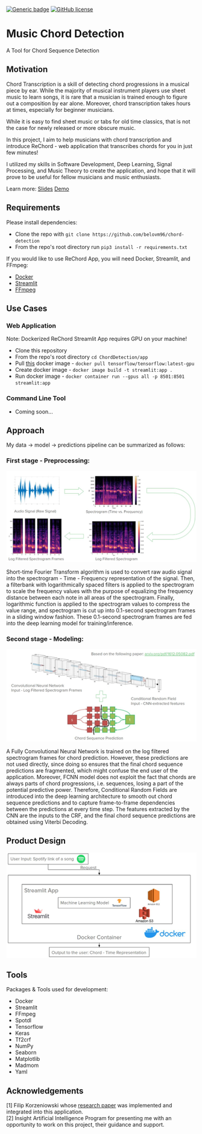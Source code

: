 [![Generic badge](https://img.shields.io/badge/Insight-Artificial%20Intelligence-lightgrey)](https://shields.io/)
[![GitHub license](https://img.shields.io/github/license/belovm96/chord-detection)](https://github.com/belovm96/chord-detection/blob/master/LICENSE)
# Music Chord Detection
A Tool for Chord Sequence Detection

## Motivation
Chord Transcription is a skill of detecting chord progressions in a musical piece by ear. While the majority of musical instrument players use sheet music to learn songs, it is rare that a musician is trained enough to figure out a composition by ear alone. Moreover, chord transcription takes hours at times, especially for beginner musicians.

While it is easy to find sheet music or tabs for old time classics, that is not the case for newly released or more obscure music.

In this project, I aim to help musicians with chord transcription and introduce ReChord - web application that transcribes chords for you in just few minutes! 

I utilized my skills in Software Development, Deep Learning, Signal Processing, and Music Theory to create the application, and hope that it will prove to be useful for fellow musicians and music enthusiasts.

Learn more: [Slides](https://docs.google.com/presentation/d/14M2gyLT41rfnpafnfzjeqVfVyiiaQKW5gx3dN0QmwBE/edit#slide=id.p)
[Demo](https://drive.google.com/file/d/1uvhqbAUlB80Brls5BFPFogwyL811ilBw/view?usp=sharing)

## Requirements
Please install dependencies:
* Clone the repo with `git clone https://github.com/belovm96/chord-detection`
* From the repo's root directory run `pip3 install -r requirements.txt`


If you would like to use ReChord App, you will need Docker, Streamlit, and FFmpeg:
* [Docker](https://docs.docker.com/get-docker/)
* [Streamlit](https://docs.streamlit.io/en/stable/installation.html)
* [FFmpeg](https://ffmpeg.org/download.html)


## Use Cases
### Web Application
Note: Dockerized ReChord Streamlit App requires GPU on your machine!
  * Clone this repository
  * From the repo's root directory `cd ChordDetection/app`
  * Pull [this](https://hub.docker.com/layers/tensorflow/tensorflow/latest-gpu/images/sha256-37c7db66cc96481ac1ec43af2856ef65d3e664fd7f5df6b5e54855149f7f8594?context=explore) docker image - `docker pull tensorflow/tensorflow:latest-gpu`
  * Create docker image - `docker image build -t streamlit:app . `
  * Run docker image - `docker container run --gpus all -p 8501:8501 streamlit:app`
  
### Command Line Tool
  * Coming soon...
  
## Approach
My data &#8594; model &#8594; predictions pipeline can be summarized as follows:

### First stage - Preprocessing:


![audio](/static/prep.JPG)


Short-time Fourier Transform algorithm is used to convert raw audio signal into the spectrogram - Time - Frequency representation of the signal. Then, a filterbank with logarithmically spaced filters is applied to the spectrogram to scale the frequency values with the purpose of equalizing the frequency distance between each note in all areas of the spectrogram. Finally, logarithmic function is applied to the spectrogram values to compress the value range, and spectrogram is cut up into 0.1-second spectrogram frames in a sliding window fashion. These 0.1-second spectrogram frames are fed into the deep learning model for training/inference.

### Second stage - Modeling:


![modeling](/static/modeling.JPG)


A Fully Convolutional Neural Network is trained on the log filtered spectrogram frames for chord prediction. However, these predictions are not used directly, since doing so ensures that the final chord sequence predictions are fragmented, which might confuse the end user of the application. Moreover, FCNN model does not exploit the fact that chords are always parts of chord progressions, i.e. sequences, losing a part of the potential predictive power. Therefore, Conditional Random Fields are introduced into the deep learning architecture to smooth out chord sequence predictions and to capture frame-to-frame dependencies between the predictions at every time step. The features extracted by the CNN are the inputs to the CRF, and the final chord sequence predictions are obtained using Viterbi Decoding.

## Product Design
![product](/static/prod_des.JPG)


## Tools
Packages & Tools used for development: 
* Docker
* Streamlit
* FFmpeg
* Spotdl
* Tensorflow
* Keras
* Tf2crf
* NumPy
* Seaborn
* Matplotlib
* Madmom
* Yaml

## Acknowledgements
[1] Filip Korzeniowski whose [research paper](https://arxiv.org/pdf/1612.05082.pdf) was implemented and integrated into this application. \
[2] Insight Artificial Intelligence Program for presenting me with an opportunity to work on this project, their guidance and support.


